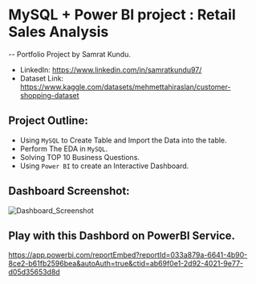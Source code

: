 # MySQL + Power BI project : Retail Sales Analysis

-- Portfolio Project by Samrat Kundu.
- LinkedIn: https://www.linkedin.com/in/samratkundu97/
- Dataset Link: https://www.kaggle.com/datasets/mehmettahiraslan/customer-shopping-dataset

## Project Outline:
- Using `MySQL` to Create Table and Import the Data into the table.
- Perform The EDA in `MySQL`.
- Solving TOP 10 Business Questions.
- Using `Power BI` to create an Interactive Dashboard.

## Dashboard Screenshot:
![Dashboard_Screenshot](https://github.com/kSam97/MySQL-Power_BI_project-Retail_Sales_Analysis/assets/142236218/04914235-794d-4be6-bb78-ab9314a149b7)

## Play with this Dashbord on PowerBI Service.
https://app.powerbi.com/reportEmbed?reportId=033a879a-6641-4b90-8ce2-b61fb2596bea&autoAuth=true&ctid=ab69f0e1-2d92-4021-9e77-d05d35653d8d
